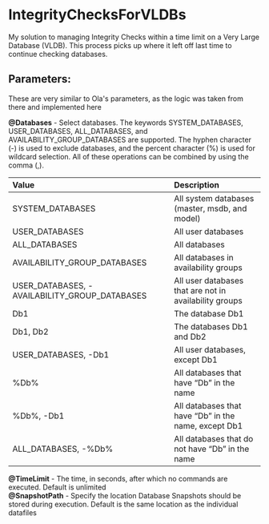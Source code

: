 # IntegrityChecksForVLDBs
My solution to managing Integrity Checks within a time limit on a Very Large Database (VLDB).  This process picks up where it left off last time to continue checking databases.


## Parameters:
These are very similar to Ola's parameters, as the logic was taken from there and implemented here

**@Databases** - Select databases. The keywords SYSTEM_DATABASES, USER_DATABASES, ALL_DATABASES, and AVAILABILITY_GROUP_DATABASES are supported. The hyphen character (-) is used to exclude databases, and the percent character (%) is used for wildcard selection. All of these operations can be combined by using the comma (,).<br>

| Value                                         | Description |
| :---                                          | :---        |
| SYSTEM_DATABASES                              | All system databases (master, msdb, and model) |
| USER_DATABASES                                | All user databases |
| ALL_DATABASES                                 | All databases |
| AVAILABILITY_GROUP_DATABASES                  | All databases in availability groups |
| USER_DATABASES, -AVAILABILITY_GROUP_DATABASES | All user databases that are not in availability groups |
| Db1                                           | The database Db1 |
| Db1, Db2                                      | The databases Db1 and Db2 |
| USER_DATABASES, -Db1                          | All user databases, except Db1 |
| %Db%                                          | All databases that have “Db” in the name |
| %Db%, -Db1                                    | All databases that have “Db” in the name, except Db1 |
| ALL_DATABASES, -%Db%                          | All databases that do not have “Db” in the name |

**@TimeLimit** - The time, in seconds, after which no commands are executed.  Default is unlimited <br>
**@SnapshotPath** - Specify the location Database Snapshots should be stored during execution.  Default is the same location as the individual datafiles

